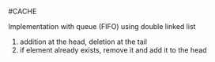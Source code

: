 #CACHE 

Implementation with queue (FIFO) using double linked list

1. addition at the head, deletion at the tail
2. if element already exists, remove it and add it to the head
